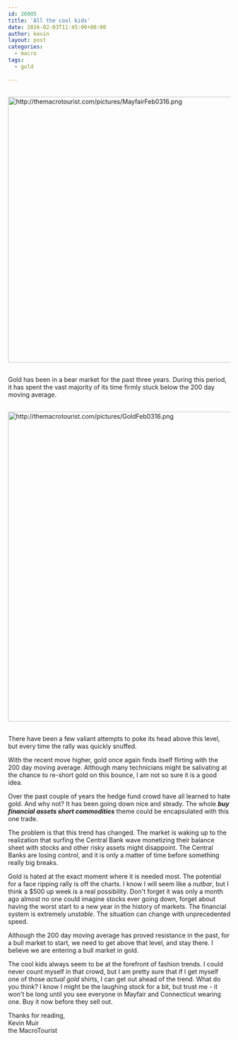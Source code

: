 ```yaml
---
id: 26005
title: 'All the cool kids'
date: 2016-02-03T11:45:00+00:00
author: kevin
layout: post
categories:
  - macro
tags:
  - gold
  
---
```


<img src="http://themacrotourist.com/pictures/MayfairFeb0316.png" alt="http://themacrotourist.com/pictures/MayfairFeb0316.png" style="width:600px;height:auto;margin:30px auto;display:block;">

Gold has been in a bear market for the past three years.  During this period, it has spent the vast majority of its time firmly stuck below the 200 day moving average.

<img src="http://themacrotourist.com/pictures/GoldFeb0316.png" alt="http://themacrotourist.com/pictures/GoldFeb0316.png" style="width:700px;height:auto;margin:30px auto;display:block;">

There have been a few valiant attempts to poke its head above this level, but every time the rally was quickly snuffed.  

With the recent move higher, gold once again finds itself flirting with the 200 day moving average.  Although many technicians might be salivating at the chance to re-short gold on this bounce, I am not so sure it is a good idea.

Over the past couple of years the hedge fund crowd have all learned to hate gold.  And why not?  It has been going down nice and steady.  The whole ***buy financial assets short commodities*** theme could be encapsulated with this one trade.  

The problem is that this trend has changed.  The market is waking up to the realization that surfing the Central Bank wave monetizing their balance sheet with stocks and other risky assets might disappoint.  The Central Banks are losing control, and it is only a matter of time before something really big breaks.  

Gold is hated at the exact moment where it is needed most.  The potential for a face ripping rally is off the charts.  I know I will seem like a *nutbar*, but I think a $500 up week is a real possibility.  Don't forget it was only a month ago almost no one could imagine stocks ever going down, forget about having the worst start to a new year in the history of markets.  The financial system is extremely *unstable*.  The situation can change with unprecedented speed.  

Although the 200 day moving average has proved resistance in the past, for a bull market to start, we need to get above that level, and stay there.  I believe we are entering a bull market in gold.  

The cool kids always seem to be at the forefront of fashion trends.  I could never count myself in that crowd, but I am pretty sure that if I get myself one of those *actual gold* shirts, I can get out ahead of the trend.  What do you think?  I know I might be the laughing stock for a bit, but trust me - it won't be long until you see everyone in Mayfair and Connecticut wearing one.  Buy it now before they sell out.

Thanks for reading,  
Kevin Muir  
the MacroTourist  
